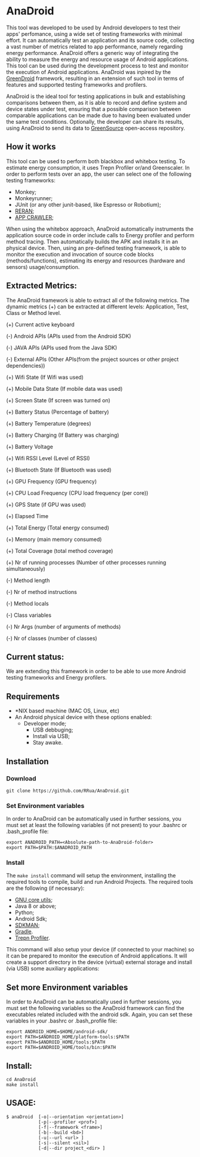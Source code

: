 # AnaDroid

This tool was developed to be used by Android developers to test their apps' perfomance, using a wide set of testing frameworks with minimal effort. It can automatically test an application and its source code, collecting a vast number of metrics related to app performance, namely regarding energy performance.  AnaDroid offers a generic way of integrating the ability to measure the energy  and resource usage of Android applications. This tool can be used during the development process to test and monitor the execution of Android applications. AnaDroid was inpired by the [GreenDroid](https://github.com/greensoftwarelab/GreenDroid) framework, resulting in an extension of such tool in terms of features and supported testing frameworks and profilers.

 
AnaDroid is the ideal tool for testing applications in bulk and establishing comparisons between them, as it is able to record and define system and device states under test, ensuring that a possible comparison between comparable applications can be made due to having been evaluated under the same test conditions.
Optionally, the developer can share its results, using AnaDroid to send its data to  [GreenSource](http://greenlab.di.uminho.pt/greensource/) open-access repository.

## How it works

This tool can be used to perform both blackbox and whitebox testing. To estimate energy consumption, it uses Trepn Profiler or/and Greenscaler. In order to perform tests over an app, the user can select one of the following testing frameworks:
- Monkey;
- Monkeyrunner;
- JUnit (or any other junit-based, like Espresso or Robotium);
- [RERAN](https://www.androidreran.com/);
- [APP CRAWLER](https://developer.android.com/training/testing/crawler);



When using the whitebox approach, AnaDroid automatically instruments the application source code in order include calls to Energy profiler and perform method tracing. Then automatically builds the APK and installs it in an physical device. Then, using an pre-defined testing framework, is able to monitor the execution and invocation of source code blocks (methods/functions), estimating its energy and resources (hardware and sensors) usage/consumption.

## Extracted Metrics:
The AnaDroid framework is able to extract all of the following metrics. The dynamic metrics (+) can be extracted at different levels: Application, Test, Class or Method level.

(+) Current active keyboard

(-) Android APIs (APIs used from the Android SDK)

(-) JAVA APIs (APIs used from the Java SDK)

(-) External APIs (Other APIs(from the project sources or other project dependencies))

(+) Wifi State (If  Wifi was used)

(+) Mobile Data State (If mobile data was used)

(+) Screen State (If screen was turned on)

(+) Battery Status (Percentage of battery)

(+) Battery Temperature (degrees)

(+) Battery Charging (If Battery was charging)

(+) Battery Voltage

(+) Wifi RSSI Level (Level of RSSI)

(+) Bluetooth State (If Bluetooth was used)

(+) GPU Frequency (GPU frequency)

(+) CPU Load Frequency (CPU load frequency (per core))

(+) GPS State (if GPU was used)

(+) Elapsed Time 

(+) Total Energy (Total energy consumed)

(+) Memory (main memory consumed)

(+) Total Coverage (total method coverage)

(+) Nr of running processes (Number of other processes running simultaneously)

(-) Method length 

(-) Nr of method instructions

(-) Method locals

(-) Class variables

(-) Nr Args (number of arguments of methods)

(-) Nr of classes (number of classes)




## Current status:
We are extending this framework in order to be able to use more Android testing frameworks and Energy profilers. 


## Requirements

- *NIX based machine (MAC OS, Linux, etc)
- An Android physical device with these options enabled:
    - Developer mode;
        - USB debbuging;
        - Install via USB;
        - Stay awake.



## Installation

### Download
```
git clone https://github.com/RRua/AnaDroid.git
```
### Set Environment variables

In order to AnaDroid can be automatically used in further sessions, you must set at least the following variables (if not present) to your .bashrc or .bash_profile file:
```
export ANADROID_PATH=<Absolute-path-to-AnaDroid-folder>
export PATH=$PATH:$ANADROID_PATH
```

### Install
The ```make install``` command will setup the environment, installing the required tools to compile, build and run Android Projects.
The required tools are the following (if necessary):
- [GNU core utils](https://www.gnu.org/software/coreutils/);
- Java 8 or above;
- Python;
- Android Sdk;
- [SDKMAN](https://sdkman.io/);
- [Gradle](https://gradle.org/).
- [Trepn Profiler](https://play.google.com/store/apps/details?id=com.quicinc.trepn).

This command will also setup your device (if connected to your machine) so it can be prepared to monitor the execution of Android applications. It will create a support directory in the device (virtual) external storage and install (via USB) some auxiliary applications:

## Set more Environment variables

In order to AnaDroid can be automatically used in further sessions, you must set the following variables so the AnaDroid framework can find the executables related included with the android sdk. Again, you can set these variables in your .bashrc or .bash_profile file:
```
export ANDROID_HOME=$HOME/android-sdk/ 
export PATH=$ANDROID_HOME/platform-tools:$PATH
export PATH=$ANDROID_HOME/tools:$PATH
export PATH=$ANDROID_HOME/tools/bin:$PATH

```
## Install:

```
cd AnaDroid
make install

```


## USAGE:

```
$ anaDroid  [-o|--orientation <orientation>] 
            [-p|--profiler <prof>] 
            [-f|--framework <frame>] 
            [-b|--build <bd>] 
            [-u|--url <url> ] 
            [-s|--silent <sil>] 
            [-d|--dir project_<dir> ]
```
